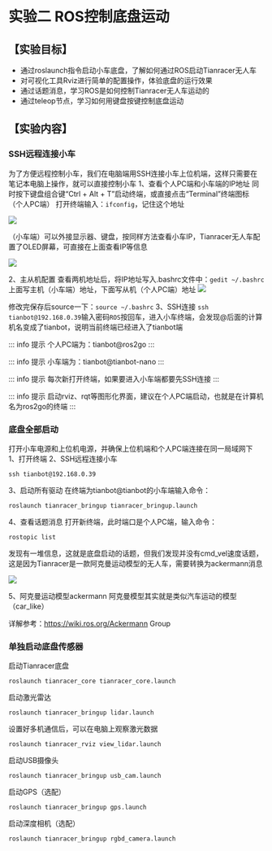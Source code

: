 # 实验二 ROS控制底盘运动

## 【实验目标】

- 通过roslaunch指令启动小车底盘，了解如何通过ROS启动Tianracer无人车
- 对可视化工具Rviz进行简单的配置操作，体验底盘的运行效果
- 通过话题消息，学习ROS是如何控制Tianracer无人车运动的
- 通过teleop节点，学习如何用键盘按键控制底盘运动

## 【实验内容】

### SSH远程连接小车

为了方便远程控制小车，我们在电脑端用SSH连接小车上位机端，这样只需要在笔记本电脑上操作，就可以直接控制小车
1、查看个人PC端和小车端的IP地址
同时按下键盘组合键“Ctrl + Alt + T”启动终端，或直接点击“Terminal”终端图标
（个人PC端） 打开终端输入：`ifconfig`，记住这个地址

![](https://tianbot-pic.oss-cn-beijing.aliyuncs.com/tianbot/202112211739157.webp)

（小车端）可以外接显示器、键盘，按同样方法查看小车IP，Tianracer无人车配置了OLED屏幕，可直接在上面查看IP等信息

![](https://tianbot-pic.oss-cn-beijing.aliyuncs.com/tianbot/202112211739572.png)

2、主从机配置
查看两机地址后，将IP地址写入.bashrc文件中：`gedit ~/.bashrc`
上面写主机（小车端）地址，下面写从机（个人PC端）地址
![](https://tianbot-pic.oss-cn-beijing.aliyuncs.com/tianbot/202112211739875.png)

修改完保存后source一下：`source ~/.bashrc`
3、SSH连接
`ssh tianbot@192.168.0.39`输入密码`ROS`按回车，进入小车终端，会发现@后面的计算机名变成了tianbot，说明当前终端已经进入了tianbot端

::: info 提示
个人PC端为：tianbot@ros2go
:::

::: info 提示
小车端为：tianbot@tianbot-nano
:::

::: info 提示
每次新打开终端，如果要进入小车端都要先SSH连接
:::

::: info 提示
启动rviz、rqt等图形化界面，建议在个人PC端启动，也就是在计算机名为ros2go的终端
:::

### 底盘全部启动

打开小车电源和上位机电源，并确保上位机端和个人PC端连接在同一局域网下
1、打开终端
2、SSH远程连接小车

```shell
ssh tianbot@192.168.0.39
```


3、启动所有驱动
在终端为tianbot@tianbot的小车端输入命令：

```shell
roslaunch tianracer_bringup tianracer_bringup.launch
```

4、查看话题消息
打开新终端，此时端口是个人PC端，输入命令：

```shell
rostopic list
```


发现有一堆信息，这就是底盘启动的话题，但我们发现并没有cmd_vel速度话题，这是因为Tianracer是一款阿克曼运动模型的无人车，需要转换为ackermann消息

![](https://tianbot-pic.oss-cn-beijing.aliyuncs.com/tianbot/202112211740175.png)

5、阿克曼运动模型ackermann
阿克曼模型其实就是类似汽车运动的模型（car_like）

详解参考：https://wiki.ros.org/Ackermann Group

### 单独启动底盘传感器

启动Tianracer底盘
```shell
roslaunch tianracer_core tianracer_core.launch
```

启动激光雷达
```shell
roslaunch tianracer_bringup lidar.launch
```

设置好多机通信后，可以在电脑上观察激光数据
```shell
roslaunch tianracer_rviz view_lidar.launch
```

启动USB摄像头
```shell
roslaunch tianracer_bringup usb_cam.launch
```

启动GPS（选配）
```shell
roslaunch tianracer_bringup gps.launch
```

启动深度相机（选配）
```shell
roslaunch tianracer_bringup rgbd_camera.launch
```
